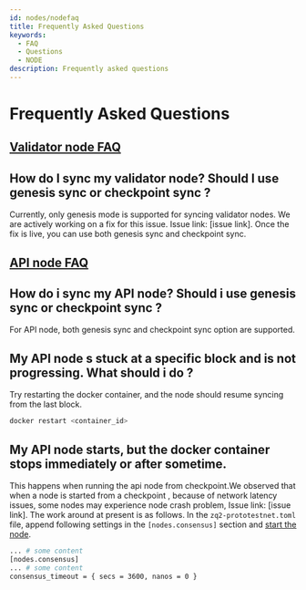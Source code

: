 ```yaml
---
id: nodes/nodefaq
title: Frequently Asked Questions
keywords:
  - FAQ
  - Questions
  - NODE 
description: Frequently asked questions
---
```


# Frequently Asked Questions

## [Validator node FAQ](#validator-faq)
## How do I sync my validator node? Should I use genesis sync or checkpoint sync ?

Currently, only genesis mode is supported for syncing validator nodes. We are actively working
on a fix for this issue. Issue link: [issue link]. Once the fix is live, you can use both genesis
sync and checkpoint sync.

## [API node FAQ](#api-node-faq)
## How do i sync my API node? Should i use genesis sync or checkpoint sync ?
For API node, both genesis sync and checkpoint sync option are supported.

## My API node s stuck at a specific block and is not progressing. What should i do ?
Try restarting the docker container, and the node should resume syncing from the last block.
```bash
docker restart <container_id>
```
## My API node starts, but the docker container stops immediately or after sometime.
This happens when running the api node from checkpoint.We observed that when a node is started from a
checkpoint , because of network latency issues, some nodes may experience node crash problem,
Issue link: [issue link].
The work around at present is as follows.
In the `zq2-prototestnet.toml` file, append following settings in the `[nodes.consensus]` section and
[start the node](../nodes/prototestnetnodes.md#start-the-node).
```bash
... # some content
[nodes.consensus]
... # some content
consensus_timeout = { secs = 3600, nanos = 0 }
```